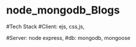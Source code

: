 # node_mongodb_Blogs

#Tech Stack
#Client: ejs, css,js,

#Server: node express,
#db: mongodb, mongoose
